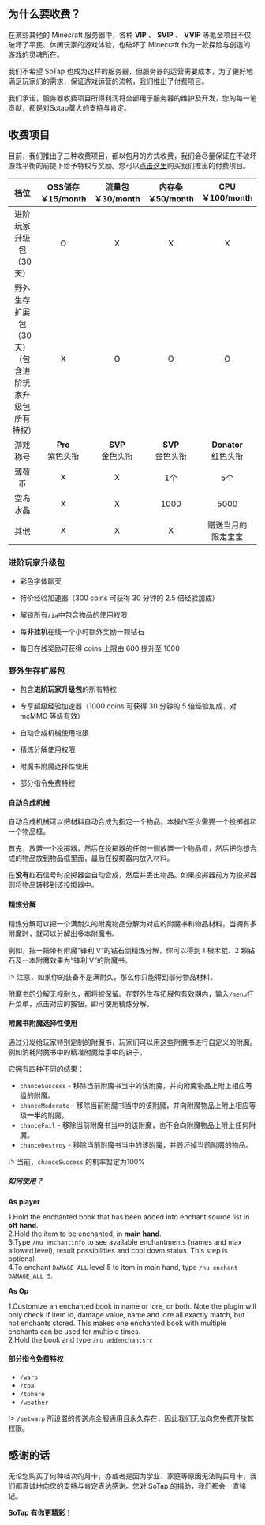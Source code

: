 ## 为什么要收费？
在某些其他的 Minecraft 服务器中，各种 **VIP** 、 **SVIP** 、 **VVIP** 等氪金项目不仅破坏了平民、休闲玩家的游戏体验，也破坏了 Minecraft 作为一款探险与创造的游戏的灵魂所在。
  
我们不希望 SoTap 也成为这样的服务器，但服务器的运营需要成本，为了更好地满足玩家们的需求，保证游戏运营的流畅，我们推出了付费项目。
  
我们承诺，服务器收费项目所得利润将全部用于服务器的维护及开发，您的每一笔贡献，都是对Sotap莫大的支持与肯定。
## 收费项目
目前，我们推出了三种收费项目，都以包月的方式收费，我们会尽量保证在不破坏游戏平衡的前提下给予特权与奖励。您可以[点击这里](https://afdian.net/@sotap)购买我们推出的付费项目。

| **档位** | OSS储存<br>**￥15/month** | 流量包<br>**￥30/month** | 内存条<br>**￥50/month** | CPU<br>**￥100/month** |
|:-:|:-:|:-:|:-:|:-:|
| 进阶玩家升级包（30天） | O | X | X | X | 
| 野外生存扩展包（30天）<br> （包含进阶玩家升级包所有特权） | X | O | O | O | 
| 游戏称号 |  **Pro** <br>紫色头衔 | **SVP** <br>金色头衔 | **SVP** <br>金色头衔 | **Donator** <br>红色头衔 |
| 薄荷币 | X | X | 1个 | 5个 |
| 空岛水晶 | X | X | 1000 | 5000 |
| 其他 | X | X | X | 赠送当月的<br>限定宝宝 |

### 进阶玩家升级包
- 彩色字体聊天

- 特价经验加速器（300 coins 可获得 30 分钟的 2.5 倍经验加成）

- 解锁所有`/ia`中包含物品的使用权限

- 每**非挂机**在线一个小时额外奖励一颗钻石

- 每日在线奖励可获得 coins 上限由 600 提升至 1000

### 野外生存扩展包 
- 包含**进阶玩家升级包**的所有特权

- 专享超级经验加速器（1000 coins 可获得 30 分钟的 5 倍经验加成，对 mcMMO 等级有效）

- 自动合成机械使用权限

- 精炼分解使用权限

- 附魔书附魔选择性使用
 
- 部分指令免费特权

#### 自动合成机械

自动合成机械可以把材料自动合成为指定一个物品。本操作至少需要一个投掷器和一个物品框。

首先，放置一个投掷器，然后在投掷器的任何一侧放置一个物品框，然后把你想合成的物品放到物品框里面，最后在投掷器内放入材料。

在**没有**红石信号时投掷器会自动合成，然后并丢出物品。如果投掷器前方为投掷器则将物品转移到该投掷器中。 

#### 精炼分解

精炼分解可以把一个满耐久的附魔物品分解为对应的附魔书和物品材料，当拥有多附魔时，就可以分解出多本附魔书。

例如，把一把带有附魔“锋利 V”的钻石剑精炼分解，你可以得到 1 根木棍、2 颗钻石及一本附魔效果为“锋利 V”的附魔书。

!> 注意，如果你的装备不是满耐久，那么你只能得到部分物品材料。

附魔书的分解无视耐久，都将被保留。在野外生存拓展包有效期内，输入`/menu`打开菜单，点击对应的按钮，即可使用精炼分解。

#### 附魔书附魔选择性使用
通过分发给玩家特别定制的附魔书，玩家们可以用这些附魔书进行自定义的附魔。例如消耗附魔书中的精准附魔给手中的镐子。

它拥有四种不同的结果：

- `chanceSuccess` - 移除当前附魔书当中的该附魔，并向附魔物品上附上相应等级的附魔。
- `chanceModerate` - 移除当前附魔书当中的该附魔，并向附魔物品上附上相应等级**一半**的附魔。
- `chanceFail` - 移除当前附魔书当中的该附魔，也不会向附魔物品上附上任何附魔。
- `chanceDestroy` - 移除当前附魔书当中的该附魔，并毁坏掉当前附魔的物品。

!> 当前，`chanceSuccess` 的机率暂定为100%

##### 如何使用？
**As player**  

1.Hold the enchanted book that has been added into enchant source list in **off hand**.   
2.Hold the item to be enchanted, in **main hand**.   
3.Type `/nu enchantinfo` to see available enchantments (names and max allowed level), result possibilities and cool down status. This step is optional.    
4.To enchant `DAMAGE_ALL` level 5 to item in main hand, type `/nu enchant DAMAGE_ALL 5`.

**As Op**

1.Customize an enchanted book in name or lore, or both. Note the plugin will only check if item id, damage value, name and lore all exactly match, but not enchants stored. This makes one enchanted book with multiple enchants can be used for multiple times.  
2.Hold the book and type `/nu addenchantsrc`
#### 部分指令免费特权

- `/warp`
- `/tpa`
- `/tphere`
- `/weather`

!> `/setwarp` 所设置的传送点全服通用且永久存在，因此我们无法向您免费开放其权限。

## 感谢的话

无论您购买了何种档次的月卡，亦或者是因为学业、家庭等原因无法购买月卡，我们都真诚地向您的支持与肯定表达感谢。您对 SoTap 的捐助，我们都会一直铭记。


**SoTap 有你更精彩！**
